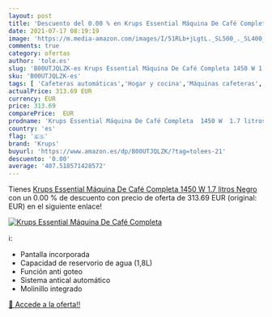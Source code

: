 ```yaml
---
layout: post
title: 'Descuento del 0.00 % en Krups Essential Máquina De Café Completa'
date: 2021-07-17 08:19:19
image: 'https://m.media-amazon.com/images/I/51RLb+jLgtL._SL500_._SL400_.jpg'
comments: true
category: ofertas
author: 'tole.es'
slug: 'B00UTJQLZK-es Krups Essential Máquina De Café Completa 1450 W 1.7 litros...'
sku: 'B00UTJQLZK-es'
tags: [ 'Cafeteras automáticas','Hogar y cocina','Máquinas cafeteras','Utensilios para café y té','café','krups', ]
actualPrice: 313.69 EUR
currency: EUR
price: 313.69
comparePrice:  EUR
prodname: 'Krups Essential Máquina De Café Completa  1450 W  1.7 litros  Negro'
country: 'es'
flag: '🇪🇸'
brand: 'Krups'
buyurl: 'https://www.amazon.es/dp/B00UTJQLZK/?tag=tolees-21'
descuento: '0.00'
average: '407.518571428572'
---
```


Tienes [Krups Essential Máquina De Café Completa  1450 W  1.7 litros  Negro](https://www.amazon.es/dp/B00UTJQLZK/?tag=tolees-21) con un 0.00 % de descuento con precio de oferta de 313.69 EUR (original:  EUR) en el siguiente enlace!

[![Krups Essential Máquina De Café Completa](https://m.media-amazon.com/images/I/51RLb+jLgtL._SL500_._SL400_.jpg)](https://www.amazon.es/dp/B00UTJQLZK/?tag=tolees-21)

ℹ️:

- Pantalla incorporada
- Capacidad de reservorio de agua (1,8L)
- Función anti goteo
- Sistema antical automático
- Molinillo integrado

[🛒 Accede a la oferta!!](https://www.amazon.es/dp/B00UTJQLZK/?tag=tolees-21)
